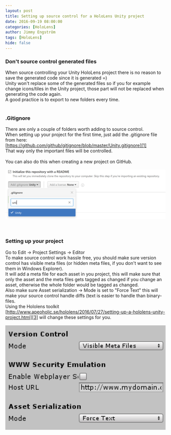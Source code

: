 ```yaml
---
layout: post
title: Setting up source control for a HoloLens Unity project
date: 2016-09-19 08:00:00
categories: [HoloLens]
author: Jimmy Engström
tags: [HoloLens]
hide: false
---
```



### Don&#39;t source control generated files

When source controlling your Unity HoloLens project there is no reason to save the generated code since it is generated =)   
Unity won&#39;t replace some of the generated files so if you for example change icons/tiles in the Unity project, those part will not be replaced when generating the code again.   
A good practice is to export to new folders every time.   
&nbsp;   

### .Gitignore

There are only a couple of folders worth adding to source control.   
When setting up your project for the first time, just add the .gitignore file from here:   
[https://github.com/github/gitignore/blob/master/Unity.gitignore][1]   
That way only the important files will be controlled.   
&nbsp;   
You can also do this when creating a new project on GitHub.   
&nbsp;   
[![clip_image001.png][2]][2]   
&nbsp;   
&nbsp;   

### Setting up your project    
Go to Edit -&gt; Project Settings -&gt; Editor    
To make source control work hassle free, you should make sure version control has visible meta files (or hidden meta files, if you don&#39;t want to see them in Windows Explorer).   
It will add a meta file for each asset in you project, this will make sure that only the asset and the meta files gets tagged as changed if you change an asset, otherwise the whole folder would be tagged as changed.    
Also make sure Asset serialization -&gt; Mode is set to &quot;Force Text&quot; this will make your source control handle diffs (text is easier to handle than binary-files.   
Using the Hololens toolkit [http://www.apeoholic.se/hololens/2016/07/27/setting-up-a-hololens-unity-project.html][3] will change these settings for you.   
&nbsp;   
[![clip_image002.png][4]][4]   


[1]: https://github.com/github/gitignore/blob/master/Unity.gitignore
[2]: ./PostImages/2016/09/yzuxsdvl.lse.png "clip_image001.png"
[3]: http://www.apeoholic.se/hololens/2016/07/27/setting-up-a-hololens-unity-project.html
[4]: ./PostImages/2016/09/zpbh3byk.jhh.png "clip_image002.png"
[5]: https://developer.microsoft.com/sv-se/windows/holographic/best_practices_for_working_with_unity_and_visual_studio